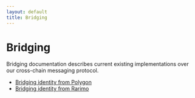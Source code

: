 ```yaml
---
layout: default
title: Bridging
---
```


# Bridging

Bridging documentation describes current existing implementations over our cross-chain messaging protocol.

* [Bridging identity from Polygon](./002-identity.md) 
* [Bridging identity from Rarimo](./003-rarimo-identity.md) 